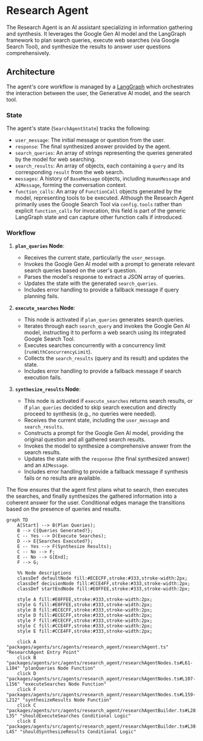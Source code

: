 # Research Agent

The Research Agent is an AI assistant specializing in information gathering and synthesis. It leverages the Google Gen AI model and the LangGraph framework to plan search queries, execute web searches (via Google Search Tool), and synthesize the results to answer user questions comprehensively.

## Architecture

The agent's core workflow is managed by a [LangGraph](https://langchain-ai.github.io/langgraphjs/) which orchestrates the interaction between the user, the Generative AI model, and the search tool.

### State

The agent's state (`SearchAgentState`) tracks the following:

- `user_message`: The initial message or question from the user.
- `response`: The final synthesized answer provided by the agent.
- `search_queries`: An array of strings representing the queries generated by the model for web searching.
- `search_results`: An array of objects, each containing a `query` and its corresponding `result` from the web search.
- `messages`: A history of `BaseMessage` objects, including `HumanMessage` and `AIMessage`, forming the conversation context.
- `function_calls`: An array of `FunctionCall` objects generated by the model, representing tools to be executed. Although the Research Agent primarily uses the Google Search Tool via `config.tools` rather than explicit `function_calls` for invocation, this field is part of the generic LangGraph state and can capture other function calls if introduced.

### Workflow

1. **`plan_queries` Node**:
   - Receives the current state, particularly the `user_message`.
   - Invokes the Google Gen AI model with a prompt to generate relevant search queries based on the user's question.
   - Parses the model's response to extract a JSON array of queries.
   - Updates the state with the generated `search_queries`.
   - Includes error handling to provide a fallback message if query planning fails.

2. **`execute_searches` Node**:
   - This node is activated if `plan_queries` generates search queries.
   - Iterates through each `search_query` and invokes the Google Gen AI model, instructing it to perform a web search using its integrated Google Search Tool.
   - Executes searches concurrently with a concurrency limit (`runWithConcurrencyLimit`).
   - Collects the `search_results` (query and its result) and updates the state.
   - Includes error handling to provide a fallback message if search execution fails.

3. **`synthesize_results` Node**:
   - This node is activated if `execute_searches` returns search results, or if `plan_queries` decided to skip search execution and directly proceed to synthesis (e.g., no queries were needed).
   - Receives the current state, including the `user_message` and `search_results`.
   - Constructs a prompt for the Google Gen AI model, providing the original question and all gathered search results.
   - Invokes the model to synthesize a comprehensive answer from the search results.
   - Updates the state with the `response` (the final synthesized answer) and an `AIMessage`.
   - Includes error handling to provide a fallback message if synthesis fails or no results are available.

The flow ensures that the agent first plans what to search, then executes the searches, and finally synthesizes the gathered information into a coherent answer for the user. Conditional edges manage the transitions based on the presence of queries and results.

```mermaid
graph TD
    A[Start] --> B(Plan Queries);
    B --> C{Queries Generated?};
    C -- Yes --> D(Execute Searches);
    D --> E{Searches Executed?};
    E -- Yes --> F(Synthesize Results);
    C -- No --> F;
    E -- No --> G[End];
    F --> G;

    %% Node descriptions
    classDef defaultNode fill:#ECECFF,stroke:#333,stroke-width:2px;
    classDef decisionNode fill:#CCE4FF,stroke:#333,stroke-width:2px;
    classDef startEndNode fill:#E0FFEE,stroke:#333,stroke-width:2px;

    style A fill:#E0FFEE,stroke:#333,stroke-width:2px;
    style G fill:#E0FFEE,stroke:#333,stroke-width:2px;
    style B fill:#ECECFF,stroke:#333,stroke-width:2px;
    style D fill:#ECECFF,stroke:#333,stroke-width:2px;
    style F fill:#ECECFF,stroke:#333,stroke-width:2px;
    style C fill:#CCE4FF,stroke:#333,stroke-width:2px;
    style E fill:#CCE4FF,stroke:#333,stroke-width:2px;

    click A "packages/agents/src/agents/research_agent/researchAgent.ts" "ResearchAgent Entry Point"
    click B "packages/agents/src/agents/research_agent/researchAgentNodes.ts#L61-L104" "planQueries Node Function"
    click D "packages/agents/src/agents/research_agent/researchAgentNodes.ts#L107-L156" "executeSearches Node Function"
    click F "packages/agents/src/agents/research_agent/researchAgentNodes.ts#L159-L212" "synthesizeResults Node Function"
    click C "packages/agents/src/agents/research_agent/researchAgentBuilder.ts#L28-L35" "shouldExecuteSearches Conditional Logic"
    click E "packages/agents/src/agents/research_agent/researchAgentBuilder.ts#L38-L45" "shouldSynthesizeResults Conditional Logic"
```
